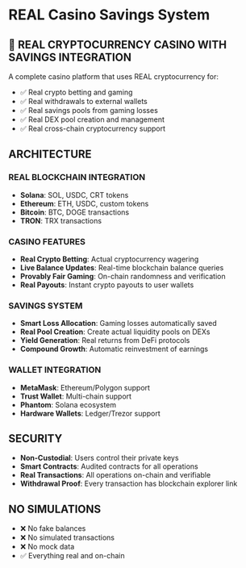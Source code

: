 # REAL Casino Savings System

## 🎰 REAL CRYPTOCURRENCY CASINO WITH SAVINGS INTEGRATION

A complete casino platform that uses REAL cryptocurrency for:
- ✅ Real crypto betting and gaming
- ✅ Real withdrawals to external wallets  
- ✅ Real savings pools from gaming losses
- ✅ Real DEX pool creation and management
- ✅ Real cross-chain cryptocurrency support

## ARCHITECTURE

### REAL BLOCKCHAIN INTEGRATION
- **Solana**: SOL, USDC, CRT tokens
- **Ethereum**: ETH, USDC, custom tokens
- **Bitcoin**: BTC, DOGE transactions
- **TRON**: TRX transactions

### CASINO FEATURES
- **Real Crypto Betting**: Actual cryptocurrency wagering
- **Live Balance Updates**: Real-time blockchain balance queries
- **Provably Fair Gaming**: On-chain randomness and verification
- **Real Payouts**: Instant crypto payouts to user wallets

### SAVINGS SYSTEM
- **Smart Loss Allocation**: Gaming losses automatically saved
- **Real Pool Creation**: Create actual liquidity pools on DEXs
- **Yield Generation**: Real returns from DeFi protocols
- **Compound Growth**: Automatic reinvestment of earnings

### WALLET INTEGRATION  
- **MetaMask**: Ethereum/Polygon support
- **Trust Wallet**: Multi-chain support
- **Phantom**: Solana ecosystem
- **Hardware Wallets**: Ledger/Trezor support

## SECURITY
- **Non-Custodial**: Users control their private keys
- **Smart Contracts**: Audited contracts for all operations
- **Real Transactions**: All operations on-chain and verifiable
- **Withdrawal Proof**: Every transaction has blockchain explorer link

## NO SIMULATIONS
- ❌ No fake balances
- ❌ No simulated transactions  
- ❌ No mock data
- ✅ Everything real and on-chain